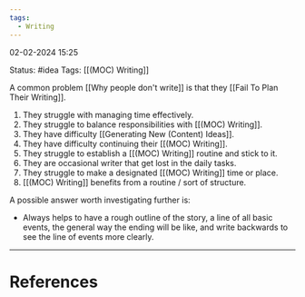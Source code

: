 ```yaml
---
tags:
  - Writing
---
```

02-02-2024 15:25

Status: #idea
Tags: [[(MOC) Writing]]

A common problem [[Why people don't write]] is that they [[Fail To Plan Their Writing]].
1. They struggle with managing time effectively.
2. They struggle to balance responsibilities with [[(MOC) Writing]].
3. They have difficulty [[Generating New (Content) Ideas]].
4. They have difficulty continuing their [[(MOC) Writing]].
5. They struggle to establish a [[(MOC) Writing]] routine and stick to it.
6. They are occasional writer that get lost in the daily tasks. 
7. They struggle to make a designated [[(MOC) Writing]] time or place.
8. [[(MOC) Writing]] benefits from a routine / sort of structure. 

A possible answer worth investigating further is:
- Always helps to have a rough outline of the story, a line of all basic events, the general way the ending will be like, and write backwards to see the line of events more clearly.

---
# References

